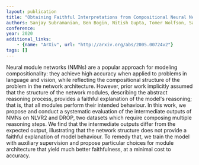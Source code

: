 ```yaml
---
layout: publication
title: "Obtaining Faithful Interpretations from Compositional Neural Networks"
authors: Sanjay Subramanian, Ben Bogin, Nitish Gupta, Tomer Wolfson, Sameer Singh, Jonathan Berant, Matt Gardner
conference: 
year: 2020
additional_links: 
    - {name: "ArXiv", url: "http://arxiv.org/abs/2005.00724v2"}
tags: []
---
```

Neural module networks (NMNs) are a popular approach for modeling
compositionality: they achieve high accuracy when applied to problems in
language and vision, while reflecting the compositional structure of the
problem in the network architecture. However, prior work implicitly assumed
that the structure of the network modules, describing the abstract reasoning
process, provides a faithful explanation of the model's reasoning; that is,
that all modules perform their intended behaviour. In this work, we propose and
conduct a systematic evaluation of the intermediate outputs of NMNs on NLVR2
and DROP, two datasets which require composing multiple reasoning steps. We
find that the intermediate outputs differ from the expected output,
illustrating that the network structure does not provide a faithful explanation
of model behaviour. To remedy that, we train the model with auxiliary
supervision and propose particular choices for module architecture that yield
much better faithfulness, at a minimal cost to accuracy.